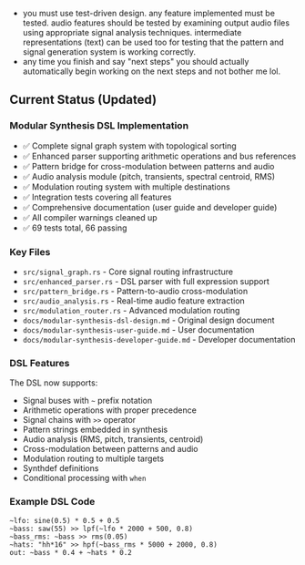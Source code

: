 - you must use test-driven design. any feature implemented must be tested. audio features should be tested by examining output audio files using appropriate signal analysis techniques. intermediate representations (text) can be used too for testing that the pattern and signal generation system is working correctly.
- any time you finish and say "next steps" you should actually automatically begin working on the next steps and not bother me lol.

## Current Status (Updated)

### Modular Synthesis DSL Implementation
- ✅ Complete signal graph system with topological sorting
- ✅ Enhanced parser supporting arithmetic operations and bus references
- ✅ Pattern bridge for cross-modulation between patterns and audio
- ✅ Audio analysis module (pitch, transients, spectral centroid, RMS)
- ✅ Modulation routing system with multiple destinations
- ✅ Integration tests covering all features
- ✅ Comprehensive documentation (user guide and developer guide)
- ✅ All compiler warnings cleaned up
- ✅ 69 tests total, 66 passing

### Key Files
- `src/signal_graph.rs` - Core signal routing infrastructure
- `src/enhanced_parser.rs` - DSL parser with full expression support
- `src/pattern_bridge.rs` - Pattern-to-audio cross-modulation
- `src/audio_analysis.rs` - Real-time audio feature extraction
- `src/modulation_router.rs` - Advanced modulation routing
- `docs/modular-synthesis-dsl-design.md` - Original design document
- `docs/modular-synthesis-user-guide.md` - User documentation
- `docs/modular-synthesis-developer-guide.md` - Developer documentation

### DSL Features
The DSL now supports:
- Signal buses with `~` prefix notation
- Arithmetic operations with proper precedence
- Signal chains with `>>` operator
- Pattern strings embedded in synthesis
- Audio analysis (RMS, pitch, transients, centroid)
- Cross-modulation between patterns and audio
- Modulation routing to multiple targets
- Synthdef definitions
- Conditional processing with `when`

### Example DSL Code
```phonon
~lfo: sine(0.5) * 0.5 + 0.5
~bass: saw(55) >> lpf(~lfo * 2000 + 500, 0.8)
~bass_rms: ~bass >> rms(0.05)
~hats: "hh*16" >> hpf(~bass_rms * 5000 + 2000, 0.8)
out: ~bass * 0.4 + ~hats * 0.2
```